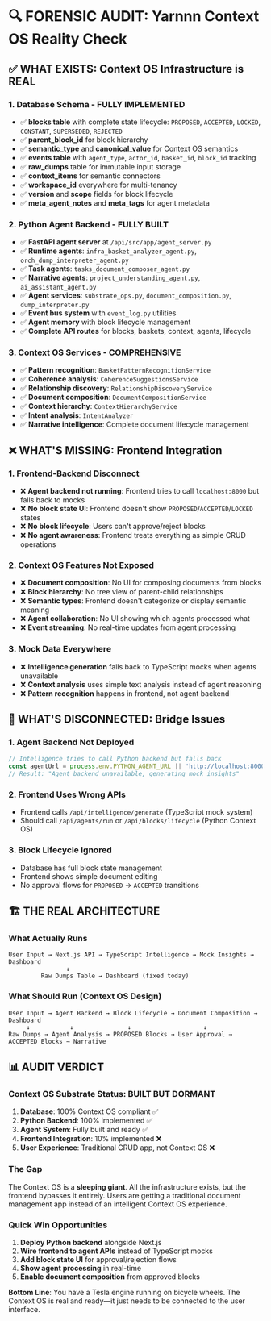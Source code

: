 # 🔍 FORENSIC AUDIT: Yarnnn Context OS Reality Check

## ✅ WHAT EXISTS: Context OS Infrastructure is REAL

### 1. Database Schema - FULLY IMPLEMENTED
- ✅ **blocks table** with complete state lifecycle: `PROPOSED`, `ACCEPTED`, `LOCKED`, `CONSTANT`, `SUPERSEDED`, `REJECTED`
- ✅ **parent_block_id** for block hierarchy
- ✅ **semantic_type** and **canonical_value** for Context OS semantics
- ✅ **events table** with `agent_type`, `actor_id`, `basket_id`, `block_id` tracking
- ✅ **raw_dumps** table for immutable input storage  
- ✅ **context_items** for semantic connectors
- ✅ **workspace_id** everywhere for multi-tenancy
- ✅ **version** and **scope** fields for block lifecycle
- ✅ **meta_agent_notes** and **meta_tags** for agent metadata

### 2. Python Agent Backend - FULLY BUILT
- ✅ **FastAPI agent server** at `/api/src/app/agent_server.py`
- ✅ **Runtime agents**: `infra_basket_analyzer_agent.py`, `orch_dump_interpreter_agent.py`
- ✅ **Task agents**: `tasks_document_composer_agent.py`
- ✅ **Narrative agents**: `project_understanding_agent.py`, `ai_assistant_agent.py`
- ✅ **Agent services**: `substrate_ops.py`, `document_composition.py`, `dump_interpreter.py`
- ✅ **Event bus system** with `event_log.py` utilities
- ✅ **Agent memory** with block lifecycle management
- ✅ **Complete API routes** for blocks, baskets, context, agents, lifecycle

### 3. Context OS Services - COMPREHENSIVE
- ✅ **Pattern recognition**: `BasketPatternRecognitionService` 
- ✅ **Coherence analysis**: `CoherenceSuggestionsService`
- ✅ **Relationship discovery**: `RelationshipDiscoveryService`
- ✅ **Document composition**: `DocumentCompositionService`
- ✅ **Context hierarchy**: `ContextHierarchyService`
- ✅ **Intent analysis**: `IntentAnalyzer`
- ✅ **Narrative intelligence**: Complete document lifecycle management

## ❌ WHAT'S MISSING: Frontend Integration

### 1. Frontend-Backend Disconnect
- ❌ **Agent backend not running**: Frontend tries to call `localhost:8000` but falls back to mocks
- ❌ **No block state UI**: Frontend doesn't show `PROPOSED`/`ACCEPTED`/`LOCKED` states
- ❌ **No block lifecycle**: Users can't approve/reject blocks
- ❌ **No agent awareness**: Frontend treats everything as simple CRUD operations

### 2. Context OS Features Not Exposed
- ❌ **Document composition**: No UI for composing documents from blocks
- ❌ **Block hierarchy**: No tree view of parent-child relationships  
- ❌ **Semantic types**: Frontend doesn't categorize or display semantic meaning
- ❌ **Agent collaboration**: No UI showing which agents processed what
- ❌ **Event streaming**: No real-time updates from agent processing

### 3. Mock Data Everywhere
- ❌ **Intelligence generation** falls back to TypeScript mocks when agents unavailable
- ❌ **Context analysis** uses simple text analysis instead of agent reasoning
- ❌ **Pattern recognition** happens in frontend, not agent backend

## 🔌 WHAT'S DISCONNECTED: Bridge Issues

### 1. Agent Backend Not Deployed
```typescript
// Intelligence tries to call Python backend but falls back
const agentUrl = process.env.PYTHON_AGENT_URL || 'http://localhost:8000';
// Result: "Agent backend unavailable, generating mock insights"
```

### 2. Frontend Uses Wrong APIs
- Frontend calls `/api/intelligence/generate` (TypeScript mock system)
- Should call `/api/agents/run` or `/api/blocks/lifecycle` (Python Context OS)

### 3. Block Lifecycle Ignored
- Database has full block state management
- Frontend shows simple document editing
- No approval flows for `PROPOSED` → `ACCEPTED` transitions

## 🏗️ THE REAL ARCHITECTURE

### What Actually Runs
```
User Input → Next.js API → TypeScript Intelligence → Mock Insights → Dashboard
                ↓
         Raw Dumps Table → Dashboard (fixed today)
```

### What Should Run (Context OS Design)
```
User Input → Agent Backend → Block Lifecycle → Document Composition → Dashboard
     ↓           ↓               ↓                    ↓
Raw Dumps → Agent Analysis → PROPOSED Blocks → User Approval → ACCEPTED Blocks → Narrative
```

## 📊 AUDIT VERDICT

### Context OS Substrate Status: **BUILT BUT DORMANT**

1. **Database**: 100% Context OS compliant ✅
2. **Python Backend**: 100% implemented ✅  
3. **Agent System**: Fully built and ready ✅
4. **Frontend Integration**: 10% implemented ❌
5. **User Experience**: Traditional CRUD app, not Context OS ❌

### The Gap
The Context OS is a **sleeping giant**. All the infrastructure exists, but the frontend bypasses it entirely. Users are getting a traditional document management app instead of an intelligent Context OS experience.

### Quick Win Opportunities
1. **Deploy Python backend** alongside Next.js
2. **Wire frontend to agent APIs** instead of TypeScript mocks
3. **Add block state UI** for approval/rejection flows  
4. **Show agent processing** in real-time
5. **Enable document composition** from approved blocks

**Bottom Line**: You have a Tesla engine running on bicycle wheels. The Context OS is real and ready—it just needs to be connected to the user interface.